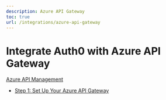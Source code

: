 ```yaml
---
description: Azure API Gateway
toc: true
url: /integrations/azure-api-gateway
---
```


# Integrate Auth0 with Azure API Gateway

[Azure API Management](https://azure.microsoft.com/en-us/services/api-management/)

* [Step 1: Set Up Your Azure API Gateway](/integrations/azure-api-gateway/step-1)
